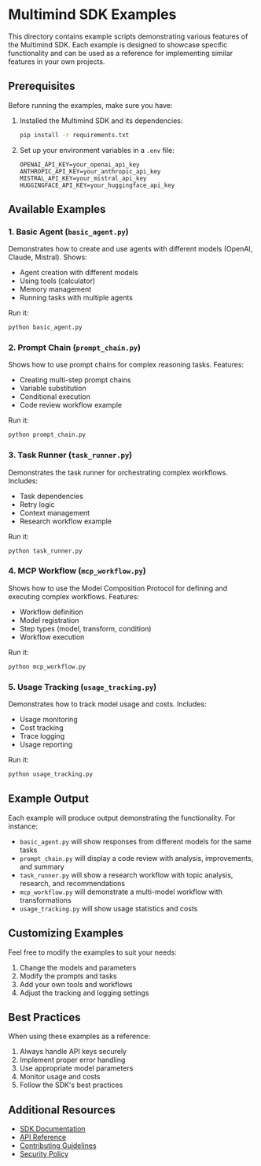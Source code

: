 # Multimind SDK Examples

This directory contains example scripts demonstrating various features of the Multimind SDK. Each example is designed to showcase specific functionality and can be used as a reference for implementing similar features in your own projects.

## Prerequisites

Before running the examples, make sure you have:

1. Installed the Multimind SDK and its dependencies:
   ```bash
   pip install -r requirements.txt
   ```

2. Set up your environment variables in a `.env` file:
   ```
   OPENAI_API_KEY=your_openai_api_key
   ANTHROPIC_API_KEY=your_anthropic_api_key
   MISTRAL_API_KEY=your_mistral_api_key
   HUGGINGFACE_API_KEY=your_huggingface_api_key
   ```

## Available Examples

### 1. Basic Agent (`basic_agent.py`)
Demonstrates how to create and use agents with different models (OpenAI, Claude, Mistral). Shows:
- Agent creation with different models
- Using tools (calculator)
- Memory management
- Running tasks with multiple agents

Run it:
```bash
python basic_agent.py
```

### 2. Prompt Chain (`prompt_chain.py`)
Shows how to use prompt chains for complex reasoning tasks. Features:
- Creating multi-step prompt chains
- Variable substitution
- Conditional execution
- Code review workflow example

Run it:
```bash
python prompt_chain.py
```

### 3. Task Runner (`task_runner.py`)
Demonstrates the task runner for orchestrating complex workflows. Includes:
- Task dependencies
- Retry logic
- Context management
- Research workflow example

Run it:
```bash
python task_runner.py
```

### 4. MCP Workflow (`mcp_workflow.py`)
Shows how to use the Model Composition Protocol for defining and executing complex workflows. Features:
- Workflow definition
- Model registration
- Step types (model, transform, condition)
- Workflow execution

Run it:
```bash
python mcp_workflow.py
```

### 5. Usage Tracking (`usage_tracking.py`)
Demonstrates how to track model usage and costs. Includes:
- Usage monitoring
- Cost tracking
- Trace logging
- Usage reporting

Run it:
```bash
python usage_tracking.py
```

## Example Output

Each example will produce output demonstrating the functionality. For instance:

- `basic_agent.py` will show responses from different models for the same tasks
- `prompt_chain.py` will display a code review with analysis, improvements, and summary
- `task_runner.py` will show a research workflow with topic analysis, research, and recommendations
- `mcp_workflow.py` will demonstrate a multi-model workflow with transformations
- `usage_tracking.py` will show usage statistics and costs

## Customizing Examples

Feel free to modify the examples to suit your needs:

1. Change the models and parameters
2. Modify the prompts and tasks
3. Add your own tools and workflows
4. Adjust the tracking and logging settings

## Best Practices

When using these examples as a reference:

1. Always handle API keys securely
2. Implement proper error handling
3. Use appropriate model parameters
4. Monitor usage and costs
5. Follow the SDK's best practices

## Additional Resources

- [SDK Documentation](../docs/)
- [API Reference](../docs/api.md)
- [Contributing Guidelines](../CONTRIBUTING.md)
- [Security Policy](../SECURITY.md) 